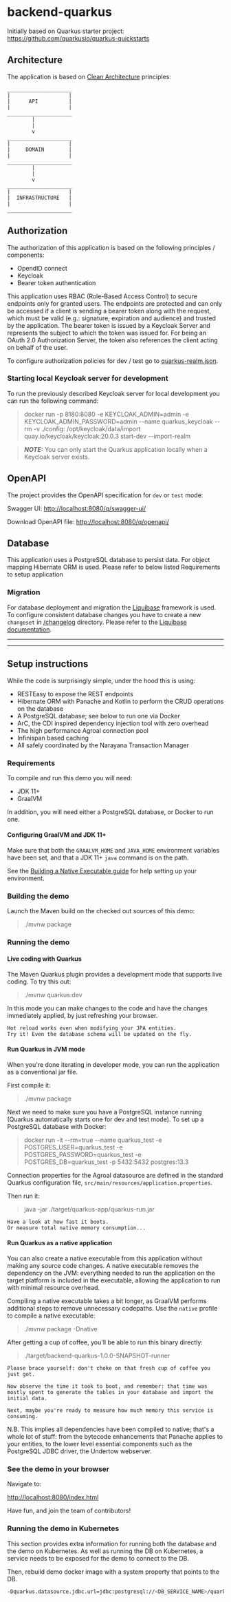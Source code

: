 # backend-quarkus

Initially based on Quarkus starter project: https://github.com/quarkusio/quarkus-quickstarts

## Architecture

The application is based
on [Clean Architecture](https://www.freecodecamp.org/news/a-quick-introduction-to-clean-architecture-990c014448d2/)
principles:

````
_____________________
|                   |
|      API          |
|                   |
_____________________
        |
        |
        v
_____________________
|                   |
|     DOMAIN        |
|                   |
_____________________
        |
        |
        v
_____________________
|                   |
|  INFRASTRUCTURE   |
|                   |
_____________________
````

## Authorization

The authorization of this application is based on the following principles / components:

- OpendID connect
- Keycloak
- Bearer token authentication

This application uses RBAC (Role-Based Access Control) to secure endpoints only for granted users.
The endpoints are protected and can only be accessed if a client is sending a bearer token along with the request, which
must be valid (e.g.: signature, expiration and audience) and trusted by the application.
The bearer token is issued by a Keycloak Server and represents the subject to which the token was issued for. For being
an OAuth 2.0 Authorization Server, the token also references the client acting on behalf of the user.

To configure authorization policies for dev / test go to [quarkus-realm.json](/config/quarkus-realm.json).

### Starting local Keycloak server for development

To run the previously described Keycloak server for local development you can run the following command:

> docker run -p 8180:8080 -e KEYCLOAK_ADMIN=admin -e KEYCLOAK_ADMIN_PASSWORD=admin --name quarkus_keycloak --rm -v
> ./config:
> /opt/keycloak/data/import quay.io/keycloak/keycloak:20.0.3 start-dev --import-realm

> **_NOTE:_**  You can only start the Quarkus application locally when a Keycloak server exists.

## OpenAPI

The project provides the OpenAPI specification for `dev` or `test` mode:

Swagger UI: <http://localhost:8080/q/swagger-ui/>

Download OpenAPI file: <http://localhost:8080/q/openapi/>

## Database

This application uses a PostgreSQL database to persist data. For object mapping Hibernate ORM is used.
Please refer to below listed Requirements to setup application

### Migration

For database deployment and migration the [Liquibase](https://www.liquibase.org/) framework is used.
To configure consistent database changes you have to create a new `changeset`
in [/changelog](/src/main/resources/db/changelog) directory. Please refer to
the [Liquibase documentation](https://docs.liquibase.com/home.html).


---------------------------------------------------------------------------------------------------
---------------------------------------------------------------------------------------------------

## Setup instructions

While the code is surprisingly simple, under the hood this is using:

- RESTEasy to expose the REST endpoints
- Hibernate ORM with Panache and Kotlin to perform the CRUD operations on the database
- A PostgreSQL database; see below to run one via Docker
- ArC, the CDI inspired dependency injection tool with zero overhead
- The high performance Agroal connection pool
- Infinispan based caching
- All safely coordinated by the Narayana Transaction Manager

### Requirements

To compile and run this demo you will need:

- JDK 11+
- GraalVM

In addition, you will need either a PostgreSQL database, or Docker to run one.

#### Configuring GraalVM and JDK 11+

Make sure that both the `GRAALVM_HOME` and `JAVA_HOME` environment variables have
been set, and that a JDK 11+ `java` command is on the path.

See the [Building a Native Executable guide](https://quarkus.io/guides/building-native-image)
for help setting up your environment.

### Building the demo

Launch the Maven build on the checked out sources of this demo:

> ./mvnw package

### Running the demo

#### Live coding with Quarkus

The Maven Quarkus plugin provides a development mode that supports
live coding. To try this out:

> ./mvnw quarkus:dev

In this mode you can make changes to the code and have the changes immediately applied, by just refreshing your browser.

    Hot reload works even when modifying your JPA entities.
    Try it! Even the database schema will be updated on the fly.

#### Run Quarkus in JVM mode

When you're done iterating in developer mode, you can run the application as a
conventional jar file.

First compile it:

> ./mvnw package

Next we need to make sure you have a PostgreSQL instance running (Quarkus automatically starts one for dev and test
mode). To set up a PostgreSQL database with Docker:

> docker run -it --rm=true --name quarkus_test -e POSTGRES_USER=quarkus_test -e POSTGRES_PASSWORD=quarkus_test -e
> POSTGRES_DB=quarkus_test -p 5432:5432 postgres:13.3

Connection properties for the Agroal datasource are defined in the standard Quarkus configuration file,
`src/main/resources/application.properties`.

Then run it:

> java -jar ./target/quarkus-app/quarkus-run.jar

    Have a look at how fast it boots.
    Or measure total native memory consumption...

#### Run Quarkus as a native application

You can also create a native executable from this application without making any
source code changes. A native executable removes the dependency on the JVM:
everything needed to run the application on the target platform is included in
the executable, allowing the application to run with minimal resource overhead.

Compiling a native executable takes a bit longer, as GraalVM performs additional
steps to remove unnecessary codepaths. Use the  `native` profile to compile a
native executable:

> ./mvnw package -Dnative

After getting a cup of coffee, you'll be able to run this binary directly:

> ./target/backend-quarkus-1.0.0-SNAPSHOT-runner

    Please brace yourself: don't choke on that fresh cup of coffee you just got.
    
    Now observe the time it took to boot, and remember: that time was mostly spent to generate the tables in your database and import the initial data.
    
    Next, maybe you're ready to measure how much memory this service is consuming.

N.B. This implies all dependencies have been compiled to native;
that's a whole lot of stuff: from the bytecode enhancements that Panache
applies to your entities, to the lower level essential components such as the PostgreSQL JDBC driver, the Undertow
webserver.

### See the demo in your browser

Navigate to:

<http://localhost:8080/index.html>

Have fun, and join the team of contributors!

### Running the demo in Kubernetes

This section provides extra information for running both the database and the demo on Kubernetes.
As well as running the DB on Kubernetes, a service needs to be exposed for the demo to connect to the DB.

Then, rebuild demo docker image with a system property that points to the DB.

```bash
-Dquarkus.datasource.jdbc.url=jdbc:postgresql://<DB_SERVICE_NAME>/quarkus_test
```
